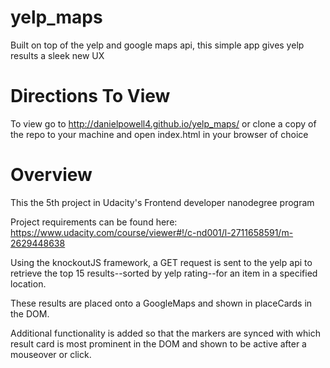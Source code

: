 # yelp_maps
Built on top of the yelp and google maps api, this simple app gives yelp results a sleek new UX

# Directions To View
To view go to http://danielpowell4.github.io/yelp_maps/ or clone a copy of the repo
to your machine and open index.html in your browser of choice

# Overview
This the 5th project in Udacity's Frontend developer nanodegree program

Project requirements can be found here: https://www.udacity.com/course/viewer#!/c-nd001/l-2711658591/m-2629448638

Using the knockoutJS framework, a GET request is sent to the yelp api to retrieve
the top 15 results--sorted by yelp rating--for an item in a specified location.

These results are placed onto a GoogleMaps and shown in placeCards in the DOM.

Additional functionality is added so that the markers are synced with which
result card is most prominent in the DOM and shown to be active after a mouseover
or click.
